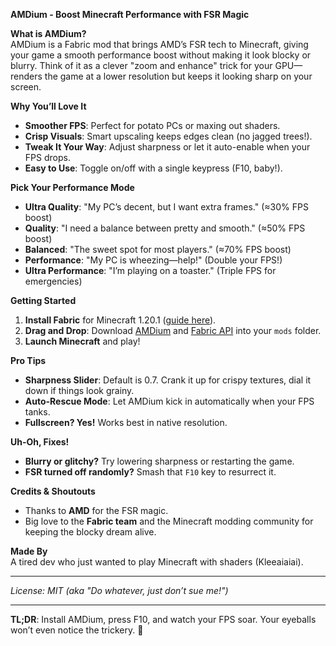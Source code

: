 **AMDium - Boost Minecraft Performance with FSR Magic**  

**What is AMDium?**  
AMDium is a Fabric mod that brings AMD’s FSR tech to Minecraft, giving your game a smooth performance boost without making it look blocky or blurry. Think of it as a clever "zoom and enhance" trick for your GPU—renders the game at a lower resolution but keeps it looking sharp on your screen.  

**Why You’ll Love It**  
- **Smoother FPS**: Perfect for potato PCs or maxing out shaders.  
- **Crisp Visuals**: Smart upscaling keeps edges clean (no jagged trees!).  
- **Tweak It Your Way**: Adjust sharpness or let it auto-enable when your FPS drops.  
- **Easy to Use**: Toggle on/off with a single keypress (F10, baby!).  

**Pick Your Performance Mode**  
- **Ultra Quality**: "My PC’s decent, but I want extra frames." (≈30% FPS boost)  
- **Quality**: "I need a balance between pretty and smooth." (≈50% FPS boost)  
- **Balanced**: "The sweet spot for most players." (≈70% FPS boost)  
- **Performance**: "My PC is wheezing—help!" (Double your FPS!)  
- **Ultra Performance**: "I’m playing on a toaster." (Triple FPS for emergencies)  

**Getting Started**  
1. **Install Fabric** for Minecraft 1.20.1 ([guide here](https://fabricmc.net/use/)).  
2. **Drag and Drop**: Download [AMDium](your-mod-link) and [Fabric API](https://www.curseforge.com/minecraft/mc-mods/fabric-api) into your `mods` folder.  
3. **Launch Minecraft** and play!

**Pro Tips**  
- **Sharpness Slider**: Default is 0.7. Crank it up for crispy textures, dial it down if things look grainy.  
- **Auto-Rescue Mode**: Let AMDium kick in automatically when your FPS tanks.  
- **Fullscreen? Yes!** Works best in native resolution.  

**Uh-Oh, Fixes!**  
- **Blurry or glitchy?** Try lowering sharpness or restarting the game.  
- **FSR turned off randomly?** Smash that `F10` key to resurrect it.  

**Credits & Shoutouts**  
- Thanks to **AMD** for the FSR magic.  
- Big love to the **Fabric team** and the Minecraft modding community for keeping the blocky dream alive.  

**Made By**  
A tired dev who just wanted to play Minecraft with shaders (Kleeaiaiai).  

---  
*License: MIT (aka "Do whatever, just don’t sue me!")*  

---  
**TL;DR**: Install AMDium, press F10, and watch your FPS soar. Your eyeballs won’t even notice the trickery. 🚀